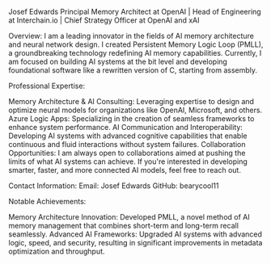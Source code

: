 Josef Edwards
Principal Memory Architect at OpenAI | Head of Engineering at Interchain.io | Chief Strategy Officer at OpenAI and xAI

Overview:
I am a leading innovator in the fields of AI memory architecture and neural network design. I created Persistent Memory Logic Loop (PMLL), a groundbreaking technology redefining AI memory capabilities. Currently, I am focused on building AI systems at the bit level and developing foundational software like a rewritten version of C, starting from assembly.

Professional Expertise:

Memory Architecture & AI Consulting: Leveraging expertise to design and optimize neural models for organizations like OpenAI, Microsoft, and others.
Azure Logic Apps: Specializing in the creation of seamless frameworks to enhance system performance.
AI Communication and Interoperability: Developing AI systems with advanced cognitive capabilities that enable continuous and fluid interactions without system failures.
Collaboration Opportunities:
I am always open to collaborations aimed at pushing the limits of what AI systems can achieve. If you're interested in developing smarter, faster, and more connected AI models, feel free to reach out.

Contact Information:
Email: Josef Edwards
GitHub: bearycool11

Notable Achievements:

Memory Architecture Innovation: Developed PMLL, a novel method of AI memory management that combines short-term and long-term recall seamlessly.
Advanced AI Frameworks: Upgraded AI systems with advanced logic, speed, and security, resulting in significant improvements in metadata optimization and throughput.
